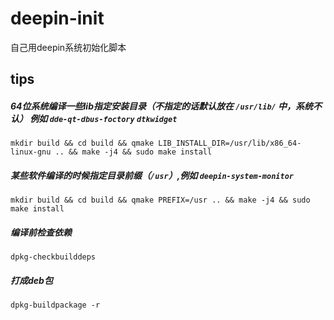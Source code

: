 # deepin-init
自己用deepin系统初始化脚本

## tips

##### 64位系统编译一些lib指定安装目录（不指定的话默认放在 `/usr/lib/` 中，系统不认） 例如 `dde-qt-dbus-foctory` `dtkwidget`
```
mkdir build && cd build && qmake LIB_INSTALL_DIR=/usr/lib/x86_64-linux-gnu .. && make -j4 && sudo make install
```
##### 某些软件编译的时候指定目录前缀（`/usr`）,例如 `deepin-system-monitor`
```
mkdir build && cd build && qmake PREFIX=/usr .. && make -j4 && sudo make install
```
##### 编译前检查依赖
```
dpkg-checkbuilddeps
```
##### 打成deb包
```
dpkg-buildpackage -r
```
